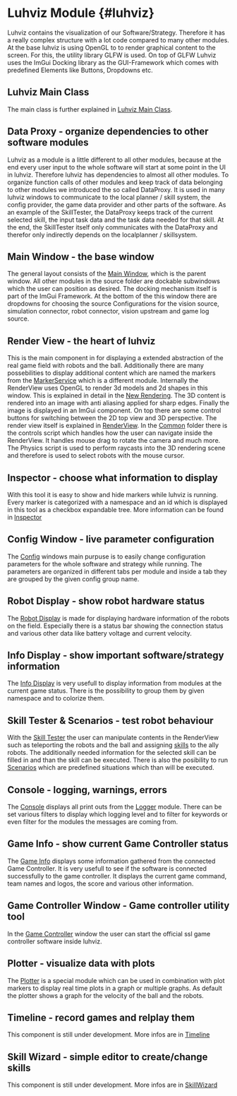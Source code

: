 # Luhviz Module {#luhviz}
Luhviz contains the visualization of our Software/Strategy. Therefore it has a really complex structure with a lot code compared to many other modules.
At the base luhviz is using OpenGL to to render graphical content to the screen. For this, the utility library GLFW is used.
On top of GLFW Luhviz uses the ImGui Docking library as the GUI-Framework which comes with predefined Elements like Buttons, Dropdowns etc.

## Luhviz Main Class
The main class is further explained in [Luhviz Main Class](./src/README.md).

## Data Proxy - organize dependencies to other software modules
Luhviz as a module is a little different to all other modules, because at the end every user input to the whole software will start at some point in the UI in luhviz. Therefore luhviz has dependencies to almost all other modules. To organize function calls of other modules and keep track of data belonging to other modules we introduced the so called DataProxy. It is used in many luhviz windows to communicate to the local planner / skill system, the config provider, the game data provider and other parts of the software. As an example of the SkillTester, the DataProxy keeps track of the current selected skill, the input task data and the task data needed for that skill. At the end, the SkillTester itself only communicates with the DataProxy and therefor only indirectly depends on the localplanner / skillsystem.


## Main Window - the base window
The general layout consists of the [Main Window](./src/main_window/README.md), which is the parent window.
All other modules in the source folder are dockable subwindows which the user can position as desired.
The docking mechanism itself is part of the ImGui Framework.
At the bottom of the this window there are dropdowns for choosing the source Configurations for the vision source, simulation connector, robot connector, vision upstream and game log source.

## Render View - the heart of luhviz
This is the main component in for displaying a extended abstraction of the real game field with robots and the ball. 
Additionally there are many possebilities to display additional content which are named the markers from the [MarkerService](../marker_service/README.md)
which is a different module. Internally the RenderView uses OpenGL to render 3d models and 2d shapes in this window.
This is explained in detail in the [New Rendering](./src/new_rendering/README.md).
The 3D content is rendered into an image with anti aliasing applied for sharp edges. Finally the image is displayed in an ImGui component.
On top there are some control buttons for switching between the 2D top view and 3D perspective. 
The render view itself is explained in [RenderView](./src/render_view/README.md).
In the [Common](./src/common/README.md) folder there is the controls script which handles how the user can navigate inside the RenderView. It handles mouse drag to rotate the camera and much more. The Physics script is used to perform raycasts into the 3D rendering scene and therefore is used to select robots with the mouse cursor.

## Inspector - choose what information to display
With this tool it is easy to show and hide markers while luhviz is running. Every marker is categorized with a namespace and an id which is displayed in this tool as a checkbox expandable tree. More information can be found in [Inspector](./src/inspector/README.md)

## Config Window - live parameter configuration
The [Config](./src/luhconfig/README.md) windows main purpuse is to easily change configuration parameters for the whole software and strategy while running. The parameters are organized in different tabs per module and inside a tab they are grouped by the given config group name.

## Robot Display - show robot hardware status
The [Robot Display](./src/robert_display/README.md) is made for displaying hardware information of the robots on the field. Especially there is a status bar showing the connection status and various other data like battery voltage and current velocity.

## Info Display - show important software/strategy information
The [Info Display](./src/info_display/README.md) is very usefull to display information from modules at the current game status. There is the possibility to group them by given namespace and to colorize them.

## Skill Tester & Scenarios - test robot behaviour
With the [Skill Tester](./src/skill_tester/README.md) the user can manipulate contents in the RenderView such as teleporting the robots and the ball and assigning [skills](../skills/README.md) to the ally robots. The additionally needed information for the selected skill can be filled in and than the skill can be executed. There is also the posibility to run [Scenarios](../scenario/README.md) which are predefined situations which than will be executed. 

## Console - logging, warnings, errors
The [Console](./src/debugger/README.md) displays all print outs from the [Logger](../logger/README.md) module. There can be set various filters to display which logging level and to filter for keywords or even filter for the modules the messages are coming from.

## Game Info - show current Game Controller status
The [Game Info](./src/game_info/README.md) displays some information gathered from the connected Game Controller. It is very usefull to see if the software is connected successfully to the game controller. It displays the current game command, team names and logos, the score and various other information.

## Game Controller Window - Game controller utility tool
In the [Game Controller](./src/game_controller_window/README.md) window the user can start the official ssl game controller software inside luhviz.

## Plotter - visualize data with plots
The [Plotter](./src/plotter/README.md) is a special module which can be used in combination with plot markers to display real time plots in a graph or multiple graphs. As default the plotter shows a graph for the velocity of the ball and the robots.

## Timeline - record games and relplay them
This component is still under development. More infos are in [Timeline](./src/timeline/README.md)

## Skill Wizard - simple editor to create/change skills
This component is still under development. More infos are in [SkillWizard](./src/skill_wizard/README.md)